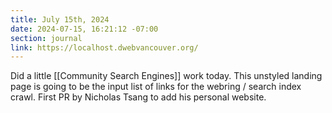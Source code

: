 ```yaml
---
title: July 15th, 2024
date: 2024-07-15, 16:21:12 -07:00
section: journal
link: https://localhost.dwebvancouver.org/
---
```

Did a little [[Community Search Engines]] work today. This unstyled landing page is going to be the input list of links for the webring / search index crawl. First PR by Nicholas Tsang to add his personal website.
